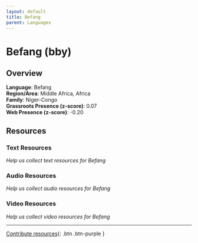 ```yaml
---
layout: default
title: Befang
parent: Languages
---
```


# Befang (bby)

## Overview

**Language**: Befang  
**Region/Area**: Middle Africa, Africa  
**Family**: Niger-Congo  
**Grassroots Presence (z-score)**: 0.07  
**Web Presence (z-score)**: -0.20  

## Resources

### Text Resources
*Help us collect text resources for Befang*

### Audio Resources
*Help us collect audio resources for Befang*

### Video Resources
*Help us collect video resources for Befang*

---

[Contribute resources](https://forms.office.com/e/1SfLJx3u1r){: .btn .btn-purple }
